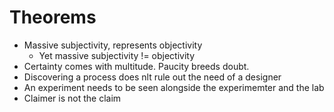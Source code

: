 # Theorems

- Massive subjectivity, represents objectivity
  - Yet massive subjectivity != objectivity
- Certainty comes with multitude. Paucity breeds doubt.
- Discovering a process does nlt rule out the need of a designer
- An experiment needs to be seen alongside the experimemter and the lab
- Claimer is not the claim
